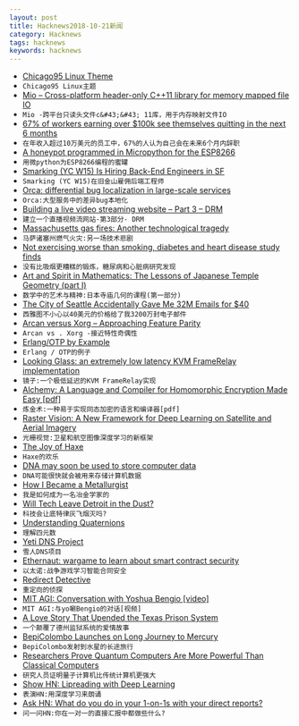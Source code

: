 ```yaml
---
layout: post
title: Hacknews2018-10-21新闻
category: Hacknews
tags: hacknews
keywords: hacknews
---
```




- [Chicago95 Linux Theme](https://github.com/grassmunk/Chicago95)
- `Chicago95 Linux主题`
- [Mio – Cross-platform header-only C&#43;&#43;11 library for memory mapped file IO](https://github.com/mandreyel/mio)
- `Mio -跨平台只读头文件c&#43;&#43; 11库，用于内存映射文件IO`
- [67% of workers earning over $100k see themselves quitting in the next 6 months](https://www.cnbc.com/2018/10/19/67percent-of-workers-earning-over-100000-plan-to-quit-in-the-next-6-months.html)
- `在年收入超过10万美元的员工中，67%的人认为自己会在未来6个月内辞职`
- [A honeypot programmed in Micropython for the ESP8266](https://github.com/gbafana25/esp8266_honeypot)
- `用微python为ESP8266编程的蜜罐`
- [Smarking (YC W15) Is Hiring Back-End Engineers in SF](https://www.smarking.com/careers)
- `Smarking (YC W15)在旧金山雇佣后端工程师`
- [Orca: differential bug localization in large-scale services](https://blog.acolyer.org/2018/10/19/orca-differential-bug-localization-in-large-scale-services/)
- `Orca:大型服务中的差异bug本地化`
- [Building a live video streaming website – Part 3 – DRM](https://benwilber.github.io/nginx/rtmp/live/video/streaming/django/drm/2018/10/20/building-a-live-video-streaming-website-part-3-drm.html)
- `建立一个直播视频流网站-第3部分- DRM`
- [Massachusetts gas fires: Another technological tragedy](http://bit-player.org/2018/another-technological-tragedy)
- `马萨诸塞州燃气火灾:另一场技术悲剧`
- [Not exercising worse than smoking, diabetes and heart disease study finds](https://www.cnn.com/2018/10/19/health/study-not-exercising-worse-than-smoking/index.html)
- `没有比吸烟更糟糕的锻炼，糖尿病和心脏病研究发现`
- [Art and Spirit in Mathematics: The Lessons of Japanese Temple Geometry (part I)](https://www.scienceandnonduality.com/art-spirit-in-mathematics-the-lessons-of-japanese-temple-geometry-part-i/)
- `数学中的艺术与精神:日本寺庙几何的课程(第一部分)`
- [The City of Seattle Accidentally Gave Me 32M Emails for $40](https://mchap.io/that-time-the-city-of-seattle-accidentally-gave-me-32m-emails-for-40-dollars4997.html)
- `西雅图不小心以40美元的价格给了我3200万封电子邮件`
- [Arcan versus Xorg – Approaching Feature Parity](https://arcan-fe.com/2018/10/17/arcan-versus-xorg-approaching-feature-parity/)
- `Arcan vs . Xorg -接近特性奇偶性`
- [Erlang/OTP by Example](http://erlangbyexample.org)
- `Erlang / OTP的例子`
- [Looking Glass: an extremely low latency KVM FrameRelay implementation](https://looking-glass.hostfission.com)
- `镜子:一个极低延迟的KVM FrameRelay实现`
- [Alchemy: A Language and Compiler for Homomorphic Encryption Made Easy [pdf]](http://web.eecs.umich.edu/~cpeikert/pubs/alchemy.pdf)
- `炼金术:一种易于实现同态加密的语言和编译器[pdf]`
- [Raster Vision: A New Framework for Deep Learning on Satellite and Aerial Imagery](https://www.azavea.com/blog/2018/10/18/raster-vision-release/)
- `光栅视觉:卫星和航空图像深度学习的新框架`
- [The Joy of Haxe](https://medium.com/@fontstruct/the-joy-of-haxe-84f933f4b859)
- `Haxe的欢乐`
- [DNA may soon be used to store computer data](https://www.economist.com/science-and-technology/2018/10/20/dna-may-soon-be-used-to-store-computer-data)
- `DNA可能很快就会被用来存储计算机数据`
- [How I Became a Metallurgist](https://knifesteelnerds.com/2018/10/08/how-i-became-a-knife-steel-metallurgist/)
- `我是如何成为一名冶金学家的`
- [Will Tech Leave Detroit in the Dust?](https://www.wsj.com/articles/can-detroit-become-a-software-business-1540008107)
- `科技会让底特律灰飞烟灭吗?`
- [Understanding Quaternions](https://www.3dgep.com/understanding-quaternions/)
- `理解四元数`
- [Yeti DNS Project](https://yeti-dns.org)
- `雪人DNS项目`
- [Ethernaut: wargame to learn about smart contract security](https://ethernaut.zeppelin.solutions/)
- `以太诺:战争游戏学习智能合同安全`
- [Redirect Detective](http://redirectdetective.com/)
- `重定向的侦探`
- [MIT AGI: Conversation with Yoshua Bengio [video]](https://www.youtube.com/watch?v=azOmzumh0vQ)
- `MIT AGI:与yo唰Bengio的对话[视频]`
- [A Love Story That Upended the Texas Prison System](https://www.texasmonthly.com/articles/love-story-upended-texas-prison-system/)
- `一个颠覆了德州监狱系统的爱情故事`
- [BepiColombo Launches on Long Journey to Mercury](https://www.nytimes.com/2018/10/19/science/bepicolombo-mercury-launch.html)
- `BepiColombo发射到水星的长途旅行`
- [Researchers Prove Quantum Computers Are More Powerful Than Classical Computers](https://motherboard.vice.com/amp/en_us/article/evw93z/researchers-finally-proved-quantum-computers-are-more-powerful-than-classical-computers?__twitter_impression=true)
- `研究人员证明量子计算机比传统计算机更强大`
- [Show HN: Lipreading with Deep Learning](https://github.com/astorfi/lip-reading-deeplearning)
- `表演HN:用深度学习来朗诵`
- [Ask HN: What do you do in your 1-on-1s with your direct reports?](item?id=18264245)
- `问一问HN:你在一对一的直接汇报中都做些什么?`

